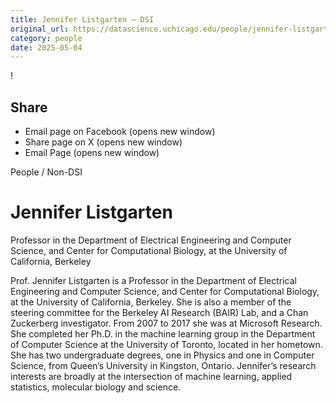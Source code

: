 ```yaml
---
title: Jennifer Listgarten – DSI
original_url: https://datascience.uchicago.edu/people/jennifer-listgarten
category: people
date: 2025-05-04
---
```


<!-- Table-like structure detected -->

!

## Share

* Email page on Facebook (opens new window)
* Share page on X (opens new window)
* Email Page (opens new window)

<!-- Table-like structure detected -->

People / Non-DSI

# Jennifer Listgarten

Professor in the Department of Electrical Engineering and Computer Science, and Center for Computational Biology, at the University of California, Berkeley

Prof. Jennifer Listgarten is a Professor in the Department of Electrical Engineering and Computer Science, and Center for Computational Biology, at the University of California, Berkeley. She is also a member of the steering committee for the Berkeley AI Research (BAIR) Lab, and a Chan Zuckerberg investigator. From 2007 to 2017 she was at Microsoft Research. She completed her Ph.D. in the machine learning group in the Department of Computer Science at the University of Toronto, located in her hometown. She has two undergraduate degrees, one in Physics and one in Computer Science, from Queen’s University in Kingston, Ontario. Jennifer’s research interests are broadly at the intersection of machine learning, applied statistics, molecular biology and science.